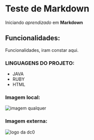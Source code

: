 # Teste de Markdown
Iniciando *aprendizado* em **Markdown**
 
## Funcionalidades:
Funcionalidades, iram constar aqui.


### LINGUAGENS DO PROJETO:

* JAVA
*  RUBY
* HTML

### Imagem local:
![imagem qualquer]('logoamarelo.jpg)

### Imagem externa:
![logo da dc0](https://logosmarcas.net/wp-content/uploads/2020/08/DC-Emblema.png)